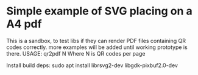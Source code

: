# Simple example of SVG placing on a A4 pdf

This is a sandbox, to test libs if they can render
PDF files containing QR codes correctly.
more examples will be added until working prototype is there.
USAGE:
qr2pdf N
Where N is QR codes per page

Install build deps:
sudo apt install librsvg2-dev libgdk-pixbuf2.0-dev
